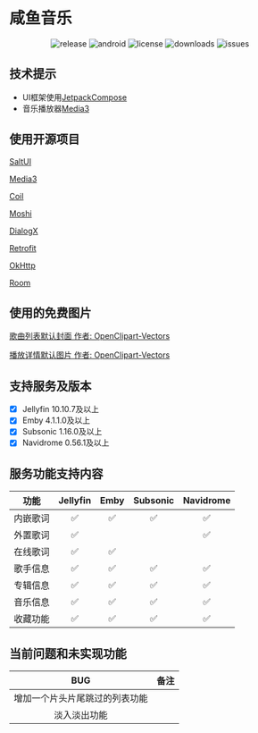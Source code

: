 # 咸鱼音乐

<p style="text-align: center;">
    <img alt="release" src="https://img.shields.io/github/v/release/xianyvbang/XyMusic">
    <img alt="android" src="https://img.shields.io/badge/android-14%2B-blue">
    <img alt="license" src="https://img.shields.io/github/license/xianyvbang/XyMusic" />
    <img alt="downloads" src="https://img.shields.io/github/downloads/xianyvbang/XyMusic/total" />
    <img alt="issues" src="https://img.shields.io/github/issues/xianyvbang/XyMusic" />
</p>

## 技术提示

- UI框架使用[JetpackCompose](https://developer.android.com/develop/ui/compose/documentation?hl=zh-cn)
- 音乐播放器[Media3](https://github.com/androidx/media)

## 使用开源项目

[SaltUI](https://github.com/Moriafly/SaltUI)

[Media3](https://github.com/androidx/media)

[Coil](https://github.com/coil-kt/coil)

[Moshi](https://github.com/square/moshi)

[DialogX](https://github.com/kongzue/DialogX)

[Retrofit](https://github.com/square/retrofit)

[OkHttp](https://github.com/square/okhttp)

[Room](https://github.com/androidx/androidx/tree/androidx-main/room)

## 使用的免费图片

[歌曲列表默认封面 作者: OpenClipart-Vectors](https://pixabay.com/zh/vectors/cd-music-audio-notes-mp3-sound-158817/)

[播放详情默认图片 作者: OpenClipart-Vectors](https://pixabay.com/zh/vectors/disc-record-retro-vinyl-audio-158357/)

## 支持服务及版本

- [x] Jellyfin 10.10.7及以上
- [x] Emby 4.1.1.0及以上
- [x] Subsonic 1.16.0及以上
- [x] Navidrome 0.56.1及以上

## 服务功能支持内容

|  功能  | Jellyfin | Emby | Subsonic | Navidrome |
|:----:|:--------:|:----:|:--------:|:---------:|
| 内嵌歌词 |    ✅     |  ✅   |    ✅     |     ✅     |
| 外置歌词 |    ✅     |      |          |     ✅     |
| 在线歌词 |    ✅     |  ✅   |          |           |
| 歌手信息 |    ✅     |  ✅   |    ✅     |     ✅     |
| 专辑信息 |    ✅     |  ✅   |    ✅     |     ✅     |
| 音乐信息 |    ✅     |  ✅   |    ✅     |     ✅     |
| 收藏功能 |    ✅     |  ✅   |    ✅     |     ✅     |

## 当前问题和未实现功能

|                  BUG                  | 备注 |
|:-------------------------------------:|:--:|
|            增加一个片头片尾跳过的列表功能  |
|                淡入淡出功能                 |
